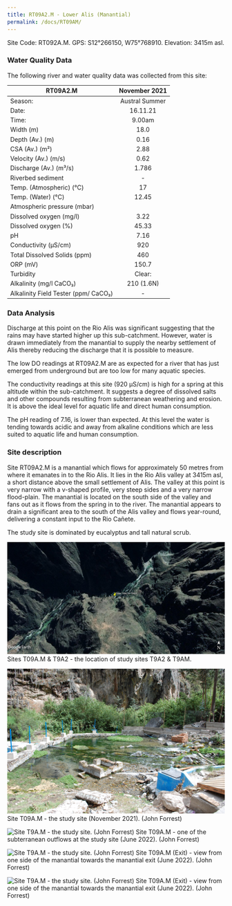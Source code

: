 ```yaml
---
title: RT09A2.M - Lower Alis (Manantial)
permalink: /docs/RT09AM/
---
```



Site Code: RT092A.M.  GPS: S12°266150, W75°768910. Elevation:
3415m asl.


### Water Quality Data

The following river and water quality data was collected from this site: 

|     RT09A2.M                                    |      November 2021    |
|---------------------------------------------|:---------------------:|
|     Season:                                 |     Austral Summer    |
|     Date:                                   |        16.11.21       |
|     Time:                                   |         9.00am        |
|     Width (m)                               |          18.0         |
|     Depth (Av.) (m)                         |          0.16         |
|     CSA (Av.) (m²)                          |          2.88         |
|     Velocity (Av.) (m/s)                    |          0.62         |
|     Discharge (Av.) (m³/s)                  |          1.786        |
|     Riverbed sediment                       |            -          |
|     Temp. (Atmospheric) (°C)                |           17          |
|     Temp. (Water) (°C)                      |          12.45        |
|     Atmospheric pressure (mbar)             |                       |
|     Dissolved oxygen (mg/l)                 |          3.22         |
|     Dissolved oxygen (%)                    |          45.33        |
|     pH                                      |          7.16         |
|     Conductivity (µS/cm)                    |           920         |
|     Total Dissolved Solids (ppm)            |           460         |
|     ORP (mV)                                |          150.7        |
|     Turbidity                               |         Clear:        |
|     Alkalinity (mg/l CaCO₃)                 |       210 (1.6N)      |
|     Alkalinity Field Tester (ppm/ CaCO₃)    |            -          |


### Data Analysis

Discharge at this point on the Rio Alis was significant suggesting that the rains may have started higher up this sub-catchment. However, water is drawn immediately from the manantial to supply the nearby settlement of Alis thereby reducing the discharge that it is possible to measure.

The low DO readings at RT09A2.M are as expected for a river that has just emerged from underground but are too low for many aquatic species.

The conductivity readings at this site (920 µS/cm) is high for a spring at this altitude within the sub-catchment. It suggests a degree of dissolved salts and other compounds resulting from subterranean weathering and erosion. It is above the ideal level for aquatic life and direct human consumption.

The pH reading of 7.16, is lower than expected. At this level the water is tending towards acidic and away from alkaline conditions which are less suited to aquatic life and human consumption.


### Site description

Site RT09A2.M is a manantial which flows for approximately 50 metres from where it emanates in to the Rio Alis. It lies in the Rio Alis valley at 3415m asl, a short distance above the small settlement of Alis. The valley at this point is very narrow with a v-shaped profile, very steep sides and a very narrow flood-plain. The manantial is located on the south side of the valley and fans out as it flows from the spring in to the river.
The manantial appears to drain a significant area to the south of the Alis valley and flows  year-round, delivering a constant input to the Rio Cañete. 

The study site is dominated by eucalyptus and tall natural scrub. 


![Site T9A.M - the study site. (John Forrest)](/assets/SiteDescriptions/T9/RT9A2&RT9AM.jpg)
Sites T09A.M & T9A2 - the location of study sites T9A2 & T9AM.


![Site T9A.M - the study site. (John Forrest)](/assets/SiteDescriptions/T9/T9A.Manantial1.JPG)
Site T09A.M - the study site (November 2021). (John Forrest)


![Site T9A.M - the study site. (John Forrest)](/assets/SiteDescriptions/T9/T9A.MManantial.JPG)
Site T09A.M - one of the subterranean outflows at the study site (June 2022). (John Forrest)


![Site T9A.M - the study site. (John Forrest)](/assets/SiteDescriptions/T9/T9A.MManantialexit1.JPG)
Site T09A.M (Exit) - view from one side of the manantial towards the manantial exit (June 2022). (John Forrest)


![Site T9A.M - the study site. (John Forrest)](/assets/SiteDescriptions/T9/T9A.MManantialexit2.JPG)
Site T09A.M (Exit) - view from one side of the manantial towards the manantial exit (June 2022). (John Forrest)

